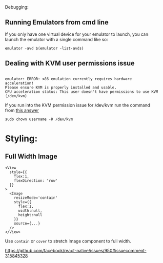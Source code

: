 Debugging:

## Running Emulators from cmd line

If you only have one virtual device for your emulator to launch, you can launch the emulator with a single command like so:

```
emulator -avd $(emulator -list-avds)
```

## Dealing with KVM user permissions issue

```

emulator: ERROR: x86 emulation currently requires hardware acceleration!
Please ensure KVM is properly installed and usable.
CPU acceleration status: This user doesn't have permissions to use KVM (/dev/kvm)

```

If you run into the KVM permission issue for /dev/kvm run the command from [this answer](https://stackoverflow.com/a/50287739/2687479)

```
sudo chown username -R /dev/kvm
```

# Styling:

## Full Width Image

```
<View 
  style={{
    flex:1,
    flexDirection: 'row'
  }}
>
  <Image
    resizeMode='contain'
    style={{
      flex:1,
      width:null,
      height:null
    }}
    source={...}
  />
</View>
```

Use `contain` or `cover` to stretch Image component to full width.

https://github.com/facebook/react-native/issues/950#issuecomment-315845328
